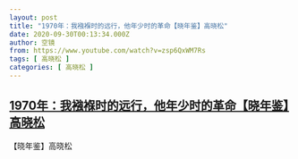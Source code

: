 ```yaml
---
layout: post
title: "1970年：我襁褓时的远行，他年少时的革命【晓年鉴】高晓松"
date: 2020-09-30T00:13:34.000Z
author: 空镜
from: https://www.youtube.com/watch?v=zsp6QxWM7Rs
tags: [ 高晓松 ]
categories: [ 高晓松 ]
---
```

<!--1601424814000-->
[1970年：我襁褓时的远行，他年少时的革命【晓年鉴】高晓松](https://www.youtube.com/watch?v=zsp6QxWM7Rs)
------

<div>
【晓年鉴】高晓松
</div>
